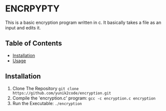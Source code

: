 # ENCRPYPTY
This is a basic encryption program written in c. It basically takes a file as an input and edits it.
## Table of Contents
- [Installation](#installation)
- [Usage](#usage)
## Installation
1. Clone The Repository
   ```git clone https://github.com/yunik2code/encryption.git```
2. Compile the 'encryption.c' program:
   ```gcc -c encryption.c encryption```
3. Run the Executable:
   ```./encryption```
